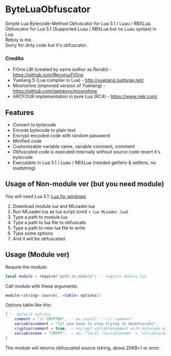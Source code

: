 # ByteLuaObfuscator
Simple Lua Bytecode-Method Obfuscator for Lua 5.1 / Luau / RBXLua. <br>
Obfuscator for Lua 5.1 (Supported Luau / RBXLua but no Luau syntax) in Lua. <br>
Reboy is me. <br>
Sorry for dirty code but it's obfuscator.
### Credits
- FiOne LBI (created by same author as Rerubi) - https://github.com/Rerumu/FiOne
- Yueliang 5 (Lua compiler in Lua) - http://yueliang.luaforge.net/
- Moonshine (improved version of Yueliang) - https://github.com/gamesys/moonshine
- ARCFOUR implementation in pure Lua (RC4) - https://www.rjek.com/
## Features
* Convert to bytecode
* Encode bytecode to plain text
* Encrypt encoded code with random password
* Minified code
* Customizable variable name, variable comment, comment
* Obfuscated code is executed internally without source code revert it's bytecode
* Executable in Lua 5.1 / Luau / RBXLua (needed getfenv & setfenv, no loadstring)
## Usage of Non-module ver (but you need module)
You will need Lua 5.1: [Lua for windows](https://github.com/rjpcomputing/luaforwindows/releases/tag/v5.1.5-52)
1. Download module.lua and MLoader.lua
2. Run MLoader.lua as lua script (cmd > `lua MLoader.lua`)
3. Type a path to module.lua
4. Type a path to lua file to obfuscate
5. Type a path to new lua file to write
6. Type some options
7. And it will be obfuscated.
## Usage (Module ver)
Require the module: 
```lua
local module = require("path.to.module") -- require module.lua
```
Call module with these arguments:
```lua
module(<string> source[, <table> options])
```
Options table like this:
```lua
{ -- default options
	comment = "// CRYPTED", -- ex result: "--// comment"
	variablecomment = "lol you have to stop trying to deobfuscate",
	cryptvarcomment = true, -- encrypt variablecomment with bytecode ex: "a" -> "\97"
	variablename = "CRYPT", -- ex: "local 'variablename' = 'variablecomment'"
}
```
The module will returns obfuscated source (string, about 20KB~) or error.
